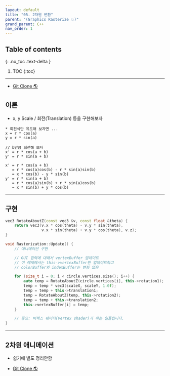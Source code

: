 ```yaml
---
layout: default
title: "05. 2차원 변환"
parent: "(Graphics Rasterize 💥)"
grand_parent: C++
nav_order: 1
---
```


## Table of contents
{: .no_toc .text-delta }

1. TOC
{:toc}

---

* [Git Clone 🌎](https://github.com/EasyCoding-7/Directx11_Rasterization/tree/3/3_Transformations)

## 이론

* x, y Scale / 회전(Translation) 등을 구현해보자

```
* 회전식만 유도해 보자면 ...
x = r * cos(a)
y = r * sin(a)

// b만큼 회전해 보자
x' = r * cos(a + b)
y' = r * sin(a + b)

x' = r * cos(a + b)
   = r * cos(a)cos(b) - r * sin(a)sin(b)
   = x * cos(b) - y * sin(b)
y' = r * sin(a + b)
   = r * cos(a)sin(b) + r * sin(a)cos(b)
   = x * sin(b) + y * cos(b)
```

---

## 구현

```cpp
vec3 RotateAboutZ(const vec3 &v, const float &theta) { 
    return vec3(v.x * cos(theta) - v.y * sin(theta),
                v.x * sin(theta) + v.y * cos(theta), v.z);
}

void Rasterization::Update() {
    // 애니메이션 구현

    // GUI 입력에 대해서 vertexBuffer 업데이트
    // 이 예제에서는 this->vertexBuffer만 업데이트하고
    // colorBuffer와 indexBuffer는 변화 없음

    for (size_t i = 0; i < circle.vertices.size(); i++) {
        auto temp = RotateAboutZ(circle.vertices[i], this->rotation1);
        temp = temp * vec3(scaleX, scaleY, 1.0f);
        temp = temp + this->translation1;
        temp = RotateAboutZ(temp, this->rotation2);
        temp = temp + this->translation2;
        this->vertexBuffer[i] = temp;
    }

    // 중요: 버텍스 쉐이더(Vertex shader)가 하는 일들입니다.
}
```

---

## 2차원 애니메이션

* 쉽기에 별도 정리안함

* [Git Clone 🌎](https://github.com/EasyCoding-7/Directx11_Rasterization/tree/4/4_animation)